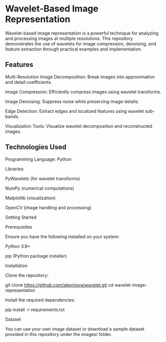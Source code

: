 # Wavelet-Based Image Representation

Wavelet-based image representation is a powerful technique for analyzing and processing images at multiple resolutions. This repository demonstrates the use of wavelets for image compression, denoising, and feature extraction through practical examples and implementation.

## Features

Multi-Resolution Image Decomposition: Break images into approximation and detail coefficients.

Image Compression: Efficiently compress images using wavelet transforms.

Image Denoising: Suppress noise while preserving image details.

Edge Detection: Extract edges and localized features using wavelet sub-bands.

Visualization Tools: Visualize wavelet decomposition and reconstructed images.

## Technologies Used

Programming Language: Python

Libraries:

PyWavelets (for wavelet transforms)

NumPy (numerical computations)

Matplotlib (visualization)

OpenCV (image handling and processing)

Getting Started

Prerequisites

Ensure you have the following installed on your system:

Python 3.8+

pip (Python package installer)

Installation

Clone the repository:

git clone https://github.com/alexnjoya/wavelet.git
cd wavelet-image-representation

Install the required dependencies:

pip install -r requirements.txt

Dataset

You can use your own image dataset or download a sample dataset provided in this repository under the images/ folder.